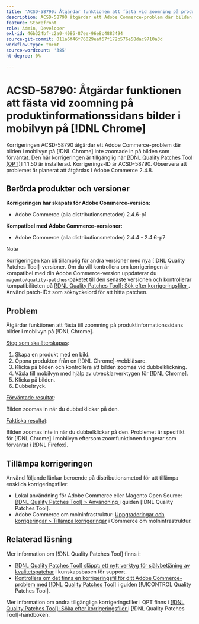 ```yaml
---
title: 'ACSD-58790: Åtgärdar funktionen att fästa vid zoomning på produktinformationssidans bilder i mobilvyn på  [!DNL Chrome]'
description: ACSD-58790 åtgärdar ett Adobe Commerce-problem där bilden i mobilvyn på  [!DNL Chrome] inte zoomade in bilden som förväntat.
feature: Storefront
role: Admin, Developer
exl-id: 46b324bf-c2a0-4086-87ee-96e8c4883494
source-git-commit: 011a6f46f76029eaf67f172b576e58dac9710a3d
workflow-type: tm+mt
source-wordcount: '385'
ht-degree: 0%

---
```


# ACSD-58790: Åtgärdar funktionen att fästa vid zoomning på produktinformationssidans bilder i mobilvyn på [!DNL Chrome]

Korrigeringen ACSD-58790 åtgärdar ett Adobe Commerce-problem där bilden i mobilvyn på [!DNL Chrome] inte zoomade in på bilden som förväntat. Den här korrigeringen är tillgänglig när [[!DNL Quality Patches Tool (QPT)]](https://experienceleague.adobe.com/sv/docs/commerce-operations/tools/quality-patches-tool/quality-patches-tool-to-self-serve-quality-patches) 1.1.50 är installerad. Korrigerings-ID är ACSD-58790. Observera att problemet är planerat att åtgärdas i Adobe Commerce 2.4.8.

## Berörda produkter och versioner

**Korrigeringen har skapats för Adobe Commerce-version:**

* Adobe Commerce (alla distributionsmetoder) 2.4.6-p1

**Kompatibel med Adobe Commerce-versioner:**

* Adobe Commerce (alla distributionsmetoder) 2.4.4 - 2.4.6-p7

>[!NOTE]
>
>Korrigeringen kan bli tillämplig för andra versioner med nya [!DNL Quality Patches Tool]-versioner. Om du vill kontrollera om korrigeringen är kompatibel med din Adobe Commerce-version uppdaterar du `magento/quality-patches`-paketet till den senaste versionen och kontrollerar kompatibiliteten på [[!DNL Quality Patches Tool]: Sök efter korrigeringsfiler ](https://experienceleague.adobe.com/tools/commerce-quality-patches/index.html?lang=sv-SE). Använd patch-ID:t som söknyckelord för att hitta patchen.

## Problem

Åtgärdar funktionen att fästa till zoomning på produktinformationssidans bilder i mobilvyn på [!DNL Chrome].

<u>Steg som ska återskapas</u>:

1. Skapa en produkt med en bild.
1. Öppna produkten från en [!DNL Chrome]-webbläsare.
1. Klicka på bilden och kontrollera att bilden zoomas vid dubbelklickning.
1. Växla till mobilvyn med hjälp av utvecklarverktygen för [!DNL Chrome].
1. Klicka på bilden.
1. Dubbeltryck.

<u>Förväntade resultat</u>:

Bilden zoomas in när du dubbelklickar på den.

<u>Faktiska resultat</u>:

Bilden zoomas inte in när du dubbelklickar på den. Problemet är specifikt för [!DNL Chrome] i mobilvyn eftersom zoomfunktionen fungerar som förväntat i [!DNL Firefox].

## Tillämpa korrigeringen

Använd följande länkar beroende på distributionsmetod för att tillämpa enskilda korrigeringsfiler:

* Lokal användning för Adobe Commerce eller Magento Open Source: [[!DNL Quality Patches Tool] > Användning ](/help/tools/quality-patches-tool/usage.md) i guiden [!DNL Quality Patches Tool].
* Adobe Commerce om molninfrastruktur: [Uppgraderingar och korrigeringar > Tillämpa korrigeringar](https://experienceleague.adobe.com/docs/commerce-cloud-service/user-guide/develop/upgrade/apply-patches.html?lang=sv-SE) i Commerce om molninfrastruktur.

## Relaterad läsning

Mer information om [!DNL Quality Patches Tool] finns i:

* [[!DNL Quality Patches Tool] släppt: ett nytt verktyg för självbetjäning av kvalitetspatchar](https://experienceleague.adobe.com/sv/docs/commerce-operations/tools/quality-patches-tool/quality-patches-tool-to-self-serve-quality-patches) i kunskapsbasen för support.
* [Kontrollera om det finns en korrigeringsfil för ditt Adobe Commerce-problem med  [!DNL Quality Patches Tool]](/help/tools/quality-patches-tool/patches-available-in-qpt/check-patch-for-magento-issue-with-magento-quality-patches.md) i guiden [!UICONTROL Quality Patches Tool].


Mer information om andra tillgängliga korrigeringsfiler i QPT finns i [[!DNL Quality Patches Tool]: Söka efter korrigeringsfiler ](https://experienceleague.adobe.com/tools/commerce-quality-patches/index.html?lang=sv-SE) i [!DNL Quality Patches Tool]-handboken.
